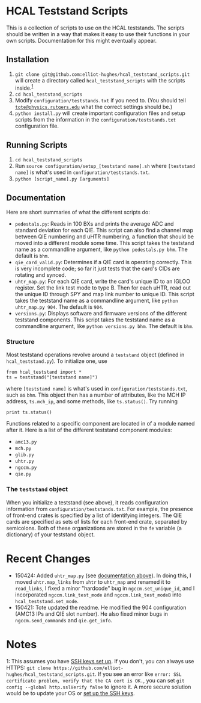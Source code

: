 # HCAL Teststand Scripts
This is a collection of scripts to use on the HCAL teststands. The scripts should be written in a way that makes it easy to use their functions in your own scripts. Documentation for this might eventually appear.

## Installation

1. `git clone git@github.com:elliot-hughes/hcal_teststand_scripts.git` will create a directory called `hcal_teststand_scripts` with the scripts inside.<sup>[1](#footnote1)</sup>
1. `cd hcal_teststand_scripts`
1. Modify `configuration/teststands.txt` if you need to. (You should tell <code>tote@physics.rutgers.edu</code> what the correct settings should be.)
1. `python install.py` will create important configuration files and setup scripts from the information in the `configuration/teststands.txt` configuration file.

## Running Scripts

1. `cd hcal_teststand_scripts`
1. Run `source configuration/setup_[teststand name].sh` where `[teststand name]` is what's used in `configuration/teststands.txt`.
1. `python [script_name].py [arguments]`

## Documentation
Here are short summaries of what the different scripts do:

* `pedestals.py`: Reads in 100 BXs and prints the average ADC and standard deviation for each QIE. This script can also find a channel map between QIE numbering and uHTR numbering, a function that should be moved into a different module some time. This script takes the teststand name as a commandline argument, like `python pedestals.py bhm`. The default is `bhm`.
* `qie_card_valid.py`: Determines if a QIE card is operating correctly. This is very incomplete code; so far it just tests that the card's CIDs are rotating and synced.
* <a name="uhtr_map"></a>`uhtr_map.py`: For each QIE card, write the card's unique ID to an IGLOO register. Set the link test mode to type B. Then for each uHTR, read out the unique ID through SPY and map link number to unique ID. This script takes the teststand name as a commandline argument, like `python uhtr_map.py 904`. The default is `904`.
* `versions.py`: Displays software and firmware versions of the different teststand components. This script takes the teststand name as a commandline argument, like `python versions.py bhm`. The default is `bhm`.

### Structure
Most teststand operations revolve around a `teststand` object (defined in `hcal_teststand.py`). To initialize one, use
```
from hcal_teststand import *
ts = teststand("[teststand name]")
```
where `[teststand name]` is what's used in `configuration/teststands.txt`, such as `bhm`. This object then has a number of attributes, like the MCH IP address, `ts.mch_ip`, and some methods, like `ts.status()`. Try running 
```
print ts.status()
```

Functions related to a specific component are located in of a module named after it. Here is a list of the different teststand component modules:

* `amc13.py`
* `mch.py`
* `glib.py`
* `uhtr.py`
* `ngccm.py`
* `qie.py`

### The `teststand` object
When you initialize a teststand (see above), it reads configuration information from `configuration/teststands.txt`. For example, the presence of front-end crates is specified by a list of identifying integers. The QIE cards are specified as sets of lists for each front-end crate, separated by semicolons. Both of these organizations are stored in the `fe` variable (a dictionary) of your teststand object.

# Recent Changes
* 150424: Added `uhtr_map.py` (see [documentation above](#uhtr_map)). In doing this, I moved `uhtr.map_links` from `uhtr` to `uhtr_map` and renamed it to `read_links`, I fixed a minor "hardcode" bug in `ngccm.set_unique_id`, and I incorporated `ngccm.link_test_mode` and `ngccm.link_test_modeB` into `hcal_teststand.set_mode`.
* 150421: Tote updated the readme. He modified the 904 configuration (AMC13 IPs and QIE slot number). He also fixed minor bugs in `ngccm.send_commands` and `qie.get_info`.

# Notes
<a name="footnote1">1</a>: This assumes you have [SSH keys set up](https://help.github.com/articles/generating-ssh-keys/). If you don't, you can always use HTTPS: `git clone https://github.com/elliot-hughes/hcal_teststand_scripts.git`. If you see an error like `error: SSL certificate problem, verify that the CA cert is OK.`, you can set `git config --global http.sslVerify false` to ignore it. A more secure solution would be to update your OS or [set up the SSH keys](https://help.github.com/articles/generating-ssh-keys/).
